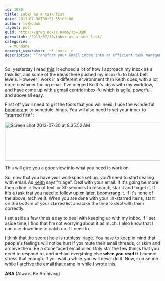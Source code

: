 ```yaml
---
id: 1080
title: Inbox as a task list
date: 2013-07-30T08:51:55+00:00
author: tsykoduk
layout: post
guid: https://greg.nokes.name/?p=1080
permalink: /2013/07/30/inbox-as-a-task-list/
categories:
  - Mundane
excerpt_separator:  <!--more-->
description: "Transform your Gmail inbox into an efficient task management system with proven triage techniques, starring priorities, and Boomerang scheduling for maximum productivity."
---
```

So, yesterday I read <a href="http://xph.us/2013/01/22/inbox-zero-for-life.html">this</a>. It echoed a lot of how I approach my inbox as a task list, and some of the ideas there pushed my inbox-fu to black belt levels. However I work in a different environment then Keith does, with a lot more customer facing email. I've merged Keith's ideas with my workflow, and have come up with a gmail centric inbox-fu which is agile, powerful, and above all easy.

<!--more-->

First off you'll need to get the tools that you will need. I use the wonderful <a href="http://www.boomeranggmail.com/faq.html">boomerang</a> to schedule things. You will also need to set your inbox to "starred first":

<a href="https://greg.nokes.name/binaries/2013/07/Screen-Shot-2013-07-30-at-8.35.52-AM.png"><img class="alignnone  wp-image-15509" alt="Screen Shot 2013-07-30 at 8.35.52 AM" src="https://greg.nokes.name/binaries/2013/07/Screen-Shot-2013-07-30-at-8.35.52-AM.png" width="616" height="127" /></a>

This will give you a good view into what you need to work on.

So, now that you have your workspace set up, you'll need to start dealing with email. As <a href="http://xph.us/2013/01/22/inbox-zero-for-life.html">Keith</a> says "triage". Deal with your email. If it's going be more then a line or two of text, or 30 seconds to research, star it and forget it. If it's a task that you need to follow up on later, <a href="http://www.boomeranggmail.com/faq.html">boomerang</a> it. If it's none of the above, archive it. When you are done with your un-starred items, start on the bottom of your starred list and take the time to deal with them correctly.

I set aside a few times a day to deal with keeping up with my inbox. If I set aside time, I find that I'm not worrying about it as much. I also know that I can use downtime to catch up if I need to.

I think that the secret here is ruthless triage. You have to keep in mind that people's feelings will not be hurt if you mute their email threads, or skim and archive them. Be a stone faced email killer. Only star the few things that you need to respond to, and archive everything else <b>when you read it</b>. I cannot stress that enough. If you wait a while, you will never do it. Now, excuse me while I archive the email that came in while I wrote this.

<strong>ABA</strong> (Always Be Archiving)